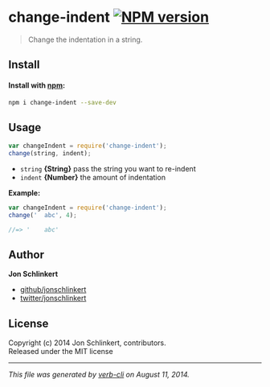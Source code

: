 # change-indent [![NPM version](https://badge.fury.io/js/change-indent.png)](http://badge.fury.io/js/change-indent)

> Change the indentation in a string.

## Install
#### Install with [npm](npmjs.org):

```bash
npm i change-indent --save-dev
```

## Usage

```js
var changeIndent = require('change-indent');
change(string, indent);
```

* `string` **{String}** pass the string you want to re-indent
* `indent` **{Number}** the amount of indentation

**Example:**

```js
var changeIndent = require('change-indent');
change('  abc', 4);

//=> '    abc'
```

## Author

**Jon Schlinkert**
 
+ [github/jonschlinkert](https://github.com/jonschlinkert)
+ [twitter/jonschlinkert](http://twitter.com/jonschlinkert) 

## License
Copyright (c) 2014 Jon Schlinkert, contributors.  
Released under the MIT license

***

_This file was generated by [verb-cli](https://github.com/assemble/verb-cli) on August 11, 2014._
